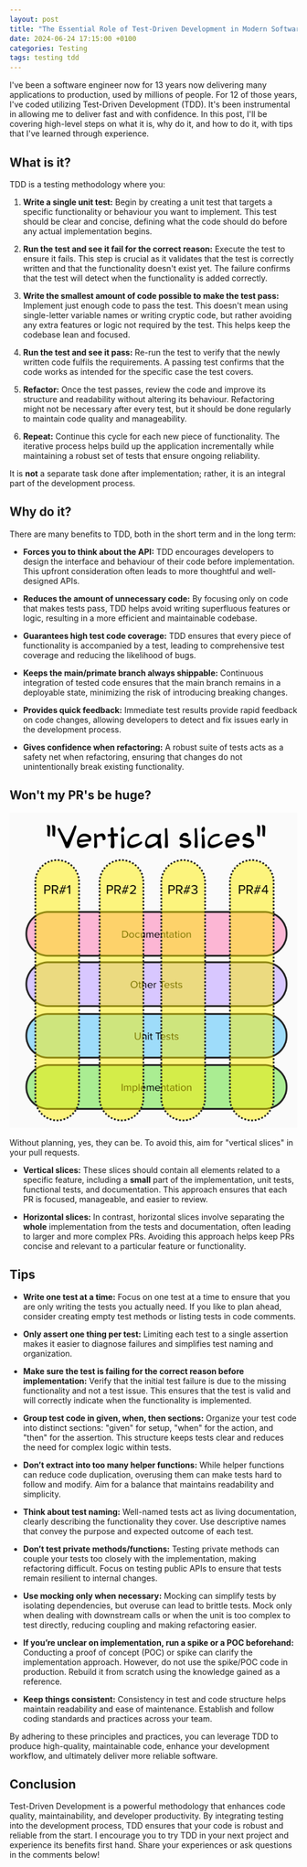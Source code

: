 ```yaml
---
layout: post
title: "The Essential Role of Test-Driven Development in Modern Software Engineering"
date: 2024-06-24 17:15:00 +0100
categories: Testing
tags: testing tdd
---
```


I've been a software engineer now for 13 years now delivering many applications to production, used by millions of
people. For 12 of those years, I've coded utilizing Test-Driven Development (TDD). It's been instrumental in allowing me
to deliver fast and with confidence. In this post, I'll be covering high-level steps on what it is, why do it, and how
to do it, with tips that I've learned through experience.

## What is it?

TDD is a testing methodology where you:

1. **Write a single unit test:** Begin by creating a unit test that targets a specific functionality or behaviour you
   want to implement. This test should be clear and concise, defining what the code should do before any actual
   implementation begins.

2. **Run the test and see it fail for the correct reason:** Execute the test to ensure it fails. This step is crucial as
   it validates that the test is correctly written and that the functionality doesn't exist yet. The failure confirms
   that the test will detect when the functionality is added correctly.

3. **Write the smallest amount of code possible to make the test pass:** Implement just enough code to pass the test.
   This doesn't mean using single-letter variable names or writing cryptic code, but rather avoiding any extra features
   or logic not required by the test. This helps keep the codebase lean and focused.

4. **Run the test and see it pass:** Re-run the test to verify that the newly written code fulfils the requirements. A
   passing test confirms that the code works as intended for the specific case the test covers.

5. **Refactor:** Once the test passes, review the code and improve its structure and readability without altering its
   behaviour. Refactoring might not be necessary after every test, but it should be done regularly to maintain code
   quality and manageability.

6. **Repeat:** Continue this cycle for each new piece of functionality. The iterative process helps build up the
   application incrementally while maintaining a robust set of tests that ensure ongoing reliability.

It is **not** a separate task done after implementation; rather, it is an integral part of the development process.

## Why do it?

There are many benefits to TDD, both in the short term and in the long term:

- **Forces you to think about the API:** TDD encourages developers to design the interface and behaviour of their code
  before implementation. This upfront consideration often leads to more thoughtful and well-designed APIs.

- **Reduces the amount of unnecessary code:** By focusing only on code that makes tests pass, TDD helps avoid writing
  superfluous features or logic, resulting in a more efficient and maintainable codebase.

- **Guarantees high test code coverage:** TDD ensures that every piece of functionality is accompanied by a test,
  leading to comprehensive test coverage and reducing the likelihood of bugs.

- **Keeps the main/primate branch always shippable:** Continuous integration of tested code ensures that the main branch
  remains in a deployable state, minimizing the risk of introducing breaking changes.

- **Provides quick feedback:** Immediate test results provide rapid feedback on code changes, allowing developers to
  detect and fix issues early in the development process.

- **Gives confidence when refactoring:** A robust suite of tests acts as a safety net when refactoring, ensuring that
  changes do not unintentionally break existing functionality.

## Won't my PR's be huge?

![vertical-slices](/images/tdd-vertical-slices.png)

Without planning, yes, they can be. To avoid this, aim for "vertical slices" in your pull requests.

- **Vertical slices:** These slices should contain all elements related to a specific feature, including a **small**
  part of the implementation, unit tests, functional tests, and documentation. This approach ensures that each PR is
  focused, manageable, and easier to review.

- **Horizontal slices:** In contrast, horizontal slices involve separating the **whole** implementation from the tests
  and documentation, often leading to larger and more complex PRs. Avoiding this approach helps keep PRs concise and
  relevant to a particular feature or functionality.

## Tips

- **Write one test at a time:** Focus on one test at a time to ensure that you are only writing the tests you actually
  need. If you like to plan ahead, consider creating empty test methods or listing tests in code comments.

- **Only assert one thing per test:** Limiting each test to a single assertion makes it easier to diagnose failures and
  simplifies test naming and organization.

- **Make sure the test is failing for the correct reason before implementation:** Verify that the initial test failure
  is due to the missing functionality and not a test issue. This ensures that the test is valid and will correctly
  indicate when the functionality is implemented.

- **Group test code in given, when, then sections:** Organize your test code into distinct sections: "given" for
  setup, "when" for the action, and "then" for the assertion. This structure keeps tests clear and reduces the need for
  complex logic within tests.

- **Don’t extract into too many helper functions:** While helper functions can reduce code duplication, overusing them
  can make tests hard to follow and modify. Aim for a balance that maintains readability and simplicity.

- **Think about test naming:** Well-named tests act as living documentation, clearly describing the functionality they
  cover. Use descriptive names that convey the purpose and expected outcome of each test.

- **Don’t test private methods/functions:** Testing private methods can couple your tests too closely with the
  implementation, making refactoring difficult. Focus on testing public APIs to ensure that tests remain resilient to
  internal changes.

- **Use mocking only when necessary:** Mocking can simplify tests by isolating dependencies, but overuse can lead to
  brittle tests. Mock only when dealing with downstream calls or when the unit is too complex to test directly, reducing
  coupling and making refactoring easier.

- **If you’re unclear on implementation, run a spike or a POC beforehand:** Conducting a proof of concept (POC) or spike
  can clarify the implementation approach. However, do not use the spike/POC code in production. Rebuild it from scratch
  using the knowledge gained as a reference.

- **Keep things consistent:** Consistency in test and code structure helps maintain readability and ease of maintenance.
  Establish and follow coding standards and practices across your team.

By adhering to these principles and practices, you can leverage TDD to produce high-quality, maintainable code, enhance
your development workflow, and ultimately deliver more reliable software.

## Conclusion

Test-Driven Development is a powerful methodology that enhances code quality, maintainability, and developer
productivity. By integrating testing into the development process, TDD ensures that your code is robust and reliable
from the start. I encourage you to try TDD in your next project and experience its benefits first hand. Share your
experiences or ask questions in the comments below!